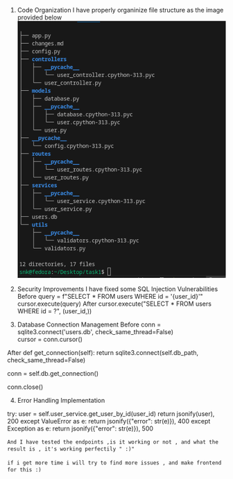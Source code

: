 1. Code Organization 
I have properly organinize file structure as the image  provided below 
![alt text](image.png)

2. Security Improvements
 I have fixed  some  SQL Injection Vulnerabilities 
Before
query = f"SELECT * FROM users WHERE id = '{user_id}'"
cursor.execute(query)
After 
cursor.execute("SELECT * FROM users WHERE id = ?", (user_id,))

3. Database Connection Management
Before
conn = sqlite3.connect('users.db', check_same_thread=False)  
cursor = conn.cursor()


After
def get_connection(self):
    return sqlite3.connect(self.db_path, check_same_thread=False)


conn = self.db.get_connection()

conn.close()  

4. Error Handling Implementation

try:
    user = self.user_service.get_user_by_id(user_id)
    return jsonify(user), 200
except ValueError as e:
    return jsonify({"error": str(e)}), 400
except Exception as e:
    return jsonify({"error": str(e)}), 500

    And I have tested the endpoints ,is it working or not , and what the result is , it's working perfectily " :)"     

    if i get more time i will try to find more issues , and make frontend for this :) 

